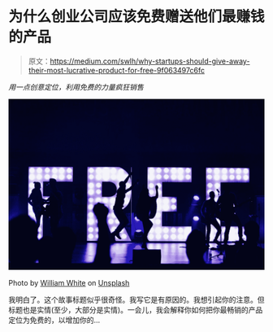 # 为什么创业公司应该免费赠送他们最赚钱的产品

> 原文：<https://medium.com/swlh/why-startups-should-give-away-their-most-lucrative-product-for-free-9f063497c6fc>

*用一点创意定位，利用免费的力量疯狂销售*

![](img/ab9c100ac9807095b676914b00e4519d.png)

Photo by [William White](https://unsplash.com/@wrwhite3?utm_source=medium&utm_medium=referral) on [Unsplash](https://unsplash.com?utm_source=medium&utm_medium=referral)

我明白了。这个故事标题似乎很奇怪。我写它是有原因的。我想引起你的注意。但标题也是实情(至少，大部分是实情)。一会儿，我会解释你如何把你最畅销的产品定位为免费的，以增加你的…